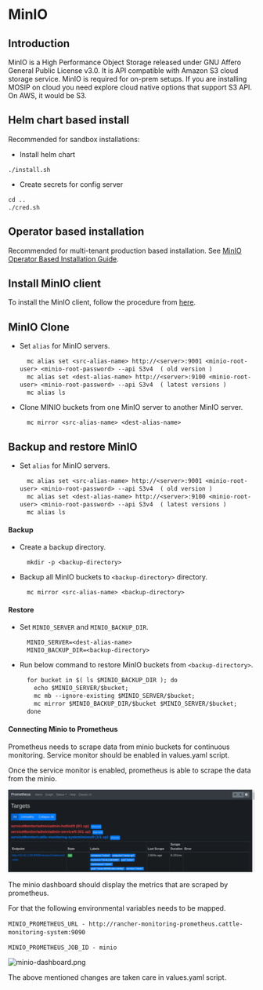 # MinIO

## Introduction
MinIO is a High Performance Object Storage released under GNU Affero General Public License v3.0. It is API compatible with Amazon S3 cloud storage service.  MinIO is required for on-prem setups. If you are installing MOSIP on cloud you need explore cloud native options that support S3 API.  On AWS, it would be S3.  

## Helm chart based install
Recommended for sandbox installations:
* Install helm chart
```
./install.sh
``` 
* Create secrets for config server
```
cd ..
./cred.sh
```
## Operator based installation 
Recommended for multi-tenant production based installation.
See [MinIO Operator Based Installation Guide](operator/README.md).

## Install MinIO client
To install the MinIO client, follow the procedure from [here](https://docs.min.io/docs/minio-client-complete-guide.html).

## MinIO Clone
* Set `alias` for MinIO servers.
  ```
    mc alias set <src-alias-name> http://<server>:9001 <minio-root-user> <minio-root-password> --api S3v4  ( old version )
    mc alias set <dest-alias-name> http://<server>:9100 <minio-root-user> <minio-root-password> --api S3v4  ( latest versions )
    mc alias ls
  ```
* Clone MINIO buckets from one MinIO server to another MinIO server.
  ```
    mc mirror <src-alias-name> <dest-alias-name>
  ```

## Backup and restore MinIO
* Set `alias` for MinIO servers.
  ```
    mc alias set <src-alias-name> http://<server>:9001 <minio-root-user> <minio-root-password> --api S3v4  ( old version )
    mc alias set <dest-alias-name> http://<server>:9100 <minio-root-user> <minio-root-password> --api S3v4  ( latest versions )
    mc alias ls
  ```

#### Backup
* Create a backup directory.
  ```
    mkdir -p <backup-directory>
  ```
* Backup all MinIO buckets to `<backup-directory>` directory.
  ```
    mc mirror <src-alias-name> <backup-directory>
  ```

#### Restore

* Set `MINIO_SERVER` and `MINIO_BACKUP_DIR`.
  ```
    MINIO_SERVER=<dest-alias-name>
    MINIO_BACKUP_DIR=<backup-directory>
  ```
* Run below command to restore MinIO buckets from `<backup-directory>`.
  ```
    for bucket in $( ls $MINIO_BACKUP_DIR ); do
      echo $MINIO_SERVER/$bucket;
      mc mb --ignore-existing $MINIO_SERVER/$bucket;
      mc mirror $MINIO_BACKUP_DIR/$bucket $MINIO_SERVER/$bucket;
    done
  ```

#### Connecting Minio to Prometheus
Prometheus needs to scrape data from minio buckets for continuous monitoring. Service monitor should be enabled in values.yaml script. 

Once the service monitor is enabled, prometheus is able to scrape the data from the minio. 

![prometheus.png](images/prometheus.png)

The minio dashboard should display the metrics that are scraped by prometheus. 

For that the following environmental variables needs to be mapped.

```MINIO_PROMETHEUS_URL - http://rancher-monitoring-prometheus.cattle-monitoring-system:9090```

```MINIO_PROMETHEUS_JOB_ID - minio```

![minio-dashboard.png](images/minio-dashboard.png)

The above mentioned changes are taken care in values.yaml script.
